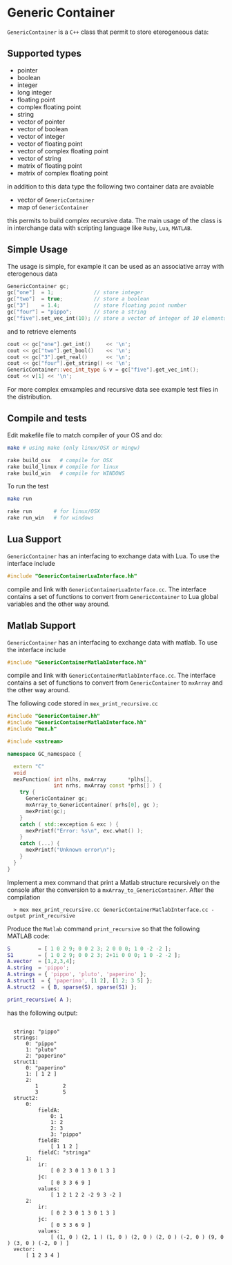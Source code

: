 # Generic Container

`GenericContainer` is a `C++` class that permit to store eterogeneous
data:

## Supported types

- pointer
- boolean
- integer
- long integer
- floating point
- complex floating point
- string
- vector of pointer
- vector of boolean
- vector of integer
- vector of floating point
- vector of complex floating point
- vector of string
- matrix of floating point
- matrix of complex floating point

in addition to this data type the following two container data are avaiable

-  vector of `GenericContainer`
-  map of `GenericContainer`

this permits to build complex recursive data. The main usage of the
class is in interchange data with scripting language like `Ruby`,
`Lua`, `MATLAB`.

## Simple Usage

The usage is simple, for example it can be used as an associative array
with eterogenous data

```cpp
GenericContainer gc;
gc["one"]  = 1;             // store integer
gc["two"]  = true;          // store a boolean
gc["3"]    = 1.4;           // store floating point number
gc["four"] = "pippo";       // store a string
gc["five"].set_vec_int(10); // store a vector of integer of 10 elements
```

and to retrieve elements

``` cpp
cout << gc["one"].get_int()     << '\n';
cout << gc["two"].get_bool()    << '\n';
cout << gc["3"].get_real()      << '\n';
cout << gc["four"].get_string() << '\n';
GenericContainer::vec_int_type & v = gc["five"].get_vec_int();
cout << v[1] << '\n';
```

For more complex emxamples and recursive data see example test files in
the distribution.

## Compile and tests

Edit makefile file to match compiler of your OS and do:

```sh
make # using make (only linux/OSX or mingw)

rake build_osx   # compile for OSX
rake build_linux # compile for linux
rake build_win   # compile for WINDOWS
```

To run the test

```sh
make run

rake run       # for linux/OSX
rake run_win   # for windows
```

## Lua Support

`GenericContainer` has an interfacing to exchange data with Lua.
To use the interface include

```cpp
#include "GenericContainerLuaInterface.hh"
```

compile and link with `GenericContainerLuaInterface.cc`.
The interface contains a set of functions to convert from `GenericContainer`
to Lua global variables and the other way around.

## Matlab Support

`GenericContainer` has an interfacing to exchange data with matlab.
To use the interface include

```cpp
#include "GenericContainerMatlabInterface.hh"
```

compile and link with `GenericContainerMatlabInterface.cc`.
The interface contains a set of functions to convert from `GenericContainer`
to `mxArray` and the other way around.

The following code stored in `mex_print_recursive.cc`

```cpp
#include "GenericContainer.hh"
#include "GenericContainerMatlabInterface.hh"
#include "mex.h"

#include <sstream>

namespace GC_namespace {

  extern "C"
  void
  mexFunction( int nlhs, mxArray       *plhs[],
               int nrhs, mxArray const *prhs[] ) {
    try {
      GenericContainer gc;
      mxArray_to_GenericContainer( prhs[0], gc );
      mexPrint(gc);
    }
    catch ( std::exception & exc ) {
      mexPrintf("Error: %s\n", exc.what() );
    }
    catch (...) {
      mexPrintf("Unknown error\n");
    }
  }
}
```

Implement a mex command that print a Matlab structure
recursively on the console after the conversion to a
`mxArray_to_GenericContainer`.
After the compilation

```text
  > mex mex_print_recursive.cc GenericContainerMatlabInterface.cc -output print_recursive
```

Produce the `Matlab` command `print_recursive`
so that the following MATLAB code:

```matlab
S         = [ 1 0 2 9; 0 0 2 3; 2 0 0 0; 1 0 -2 -2 ];
S1        = [ 1 0 2 9; 0 0 2 3; 2+1i 0 0 0; 1 0 -2 -2 ];
A.vector  = [1,2,3,4];
A.string  = 'pippo';
A.strings = { 'pippo', 'pluto', 'paperino' };
A.struct1  = { 'paperino', [1 2], [1 2; 3 5] };
A.struct2  = { B, sparse(S), sparse(S1) };

print_recursive( A );
```

has the following output:

```text

  string: "pippo"
  strings:
      0: "pippo"
      1: "pluto"
      2: "paperino"
  struct1:
      0: "paperino"
      1: [ 1 2 ]
      2:
         1        2
         3        5
  struct2:
      0:
          fieldA:
              0: 1
              1: 2
              2: 3
              3: "pippo"
          fieldB:
              [ 1 1 2 ]
          fieldC: "stringa"
      1:
          ir:
              [ 0 2 3 0 1 3 0 1 3 ]
          jc:
              [ 0 3 3 6 9 ]
          values:
              [ 1 2 1 2 2 -2 9 3 -2 ]
      2:
          ir:
              [ 0 2 3 0 1 3 0 1 3 ]
          jc:
              [ 0 3 3 6 9 ]
          values:
              [ (1, 0 ) (2, 1 ) (1, 0 ) (2, 0 ) (2, 0 ) (-2, 0 ) (9, 0 ) (3, 0 ) (-2, 0 ) ]
  vector:
      [ 1 2 3 4 ]
```
